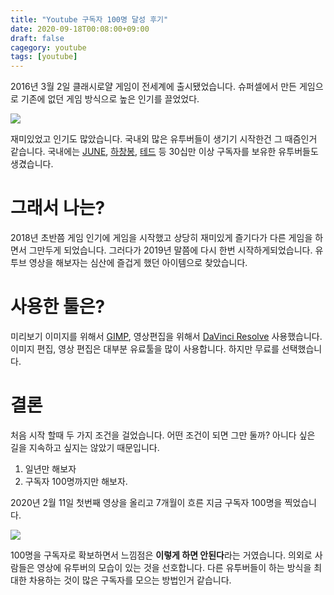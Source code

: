 ```yaml
---
title: "Youtube 구독자 100명 달성 후기"
date: 2020-09-18T00:08:00+09:00
draft: false
cagegory: youtube
tags: [youtube]
---
```


2016년 3월 2일 클래시로얄 게임이 전세계에 출시됐었습니다. 슈퍼셀에서 만든 게임으로 기존에 없던 게임 방식으로 높은 인기를 끌었었다. 

![](https://sh0seo.github.io/images/youtube_clash_royale.jpg)

재미있었고 인기도 많았습니다. 국내외 많은 유투버들이 생기기 시작한건 그 때즘인거 같습니다. 국내에는 [JUNE](https://www.youtube.com/channel/UCL_IvtOZo6sONpiydbzzHpA), [하창봉](https://www.youtube.com/channel/UCilYpdgaNbW8x8_E83vomNw), [테드](https://www.youtube.com/c/tedtv/videos) 등 30십만 이상 구독자를 보유한 유투버들도 생겼습니다.

# 그래서 나는?

2018년 초반쯤 게임 인기에 게임을 시작했고 상당히 재미있게 즐기다가 다른 게임을 하면서 그만두게 되었습니다. 그러다가 2019년 말쯤에 다시 한번 시작하게되었습니다. 유투브 영상을 해보자는 심산에 즐겁게 했던 아이템으로 찾았습니다.

# 사용한 툴은? 

미리보기 이미지를 위해서 [GIMP](https://www.gimp.org/), 영상편집을 위해서 [DaVinci Resolve](https://www.blackmagicdesign.com/kr/products/davinciresolve/) 사용했습니다. 이미지 편집, 영상 편집은 대부분 유료툴을 많이 사용합니다. 하지만 무료를 선택했습니다. 

# 결론

처음 시작 할때 두 가지 조건을 걸었습니다. 어떤 조건이 되면 그만 둘까? 아니다 싶은 길을 지속하고 싶지는 않았기 때문입니다. 

1. 일년만 해보자
2. 구독자 100명까지만 해보자.

2020년 2월 11일 첫번째 영상을 올리고 7개월이 흐른 지금 구독자 100명을 찍었습니다.

![](https://sh0seo.github.io/images/youtube_colosseum.png)

100명을 구독자로 확보하면서 느낌점은 **이렇게 하면 안된다**라는 거였습니다. 의외로 사람들은 영상에 유투버의 모습이 있는 것을 선호합니다. 다른 유투버들이 하는 방식을 최대한 차용하는 것이 많은 구독자를 모으는 방법인거 같습니다. 

